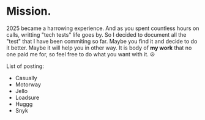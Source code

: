 # Mission. 

2025 became a harrowing experience. And as you spent countless hours on calls, writting "tech tests" life goes by. 
So I decided to document all the "test" that I have been commiting so far. Maybe you find it and decide to do it better. 
Maybe it will help you in other way. It is body of **my work** that no one paid me for, so feel free to do what you want with it. ☮️


List of posting:
 - Casually
 - Motorway
 - Jello
 - Loadsure
 - Huggg
 - Snyk
